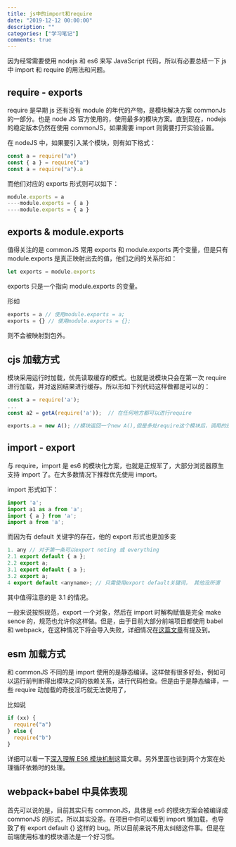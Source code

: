 ```yaml
---
title: js中的import和require
date: "2019-12-12 00:00:00"
description: ""
categories: ["学习笔记"]
comments: true
---
```


因为经常需要使用 nodejs 和 es6 来写 JavaScript 代码，所以有必要总结一下 js 中 import 和 require 的用法和问题。

## require - exports

require 是早期 js 还有没有 module 的年代的产物，是模块解决方案 commonJs 的一部分。也是 node
JS 官方使用的，使用最多的模块方案。直到现在，nodejs 的稳定版本仍然在使用 commonJS，如果需要 import 则需要打开实验设置。

在 nodeJS 中，如果要引入某个模块，则有如下格式：

```js
const a = require("a")
const { a } = require("a")
const a = require("a").a
```

而他们对应的 exports 形式则可以如下：

```js
module.exports = a
----module.exports = { a }
----module.exports = { a }
```

## exports & module.exports

值得关注的是 commonJS 常用 exports 和 module.exports 两个变量，但是只有 module.exports 是真正映射出去的值，他们之间的关系形如：

```js
let exports = module.exports
```

exports 只是一个指向 module.exports 的变量。

形如

```js
exports = a // 使用module.exports = a;
exports = {} // 使用module.exports = {};
```

则不会被映射到包外。

## cjs 加载方式

模块采用运行时加载，优先读取缓存的模式。也就是说模块只会在第一次 require 进行加载，并对返回结果进行缓存。所以形如下列代码这样做都是可以的：

```js
const a = require('a');
...
const a2 = getA(require('a'));  // 在任何地方都可以进行require

exports.a = new A(); //模块返回一个new A(),但是多处require这个模块后，调用的是同一个对象。
```

## import - export

与 require，import 是 es6 的模块化方案，也就是正规军了，大部分浏览器原生支持 import 了。在大多数情况下推荐优先使用 import。

import 形式如下：

```js
import 'a';
import a1 as a from 'a';
import { a } from 'a';
import a from 'a';
```

而因为有 default 关键字的存在，他的 export 形式也更加多变

```js
1. any // 对于第一条可以export noting 或 everything
2.1 export default { a };
2.2 export a;
3.1 export default { a };
3.2 export a;
4 export default <anyname>; // 只需使用export default关键词， 其他没所谓
```

其中值得注意的是 3.1 的情况。

一般来说按照规范，export 一个对象，然后在 import 时解构赋值是完全 make sence 的，规范也允许你这样做。但是，由于目前大部分前端项目都使用 babel 和 webpack，在这种情况下将会导入失败，详细情况在[这篇文章](https://www.jianshu.com/p/ba6f582d5249)有提及到。

## esm 加载方式

和 commonJS 不同的是 import 使用的是静态编译。这样做有很多好处，例如可以运行前判断得出模块之间的依赖关系，进行代码检查。但是由于是静态编译，一些 require 动加载的奇技淫巧就无法使用了，

比如说

```js
if (xx) {
  require("a")
} else {
  require("b")
}
```

详细可以看一下[深入理解 ES6 模块机制](https://zhuanlan.zhihu.com/p/33843378)这篇文章。另外里面也谈到两个方案在处理循环依赖时的处理。

## webpack+babel 中具体表现

首先可以说的是，目前其实只有 commonJS，具体是 es6 的模块方案会被编译成 commonJS 的形式，所以其实没差。在项目中你可以看到 import 懒加载，也导致了有 export default {} 这样的 bug。所以目前来说不用太纠结这件事。但是在前端使用标准的模块语法是一个好习惯。
